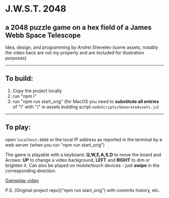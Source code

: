 # J.W.S.T. 2048
## a 2048 puzzle game on a hex field of a James Webb Space Telescope

Idea, design, and programming by Andrei Shevelev
(some assets, notably the video back are not my property and are included for illustration purposes)

---
## To build:
1) Copy the project locally
2) run "npm i"
3) run "npm run start_orig"
   (for MacOS you need to **substitute all entries** of "\\" with "/" in assets building script `nodeScripts/GenerateAssets.js`)

---
## To play:
open `localhost:8080` or the local IP address as reported in the terminal by a web server (when you run "npm run start_orig")

The game is playable with a keyboard: **Q,W,E,A,S,D** to move the board and Arrows: **UP** to change a video background, **LEFT** and **RIGHT** to dim or brighten it.
Can also be played on mobile/touch devices - just **swipe** in the corresponding direction.

[Gameplay video](https://www.youtube.com/watch?v=yySjj9SB3vY)

P.S. [Original project repo]("npm run start_orig") with commits history, etc.
